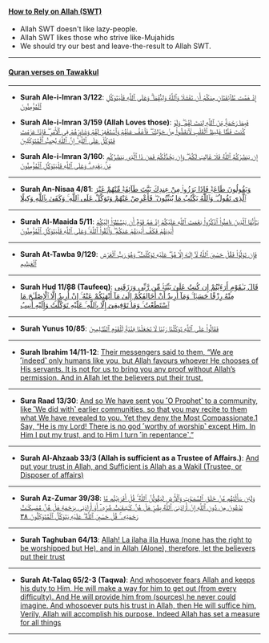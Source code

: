 #### [How to Rely on Allah (SWT)](https://www.youtube.com/shorts/RoGI9xMJJaI)
* Allah SWT doesn't like lazy-people.
* Allah SWT likes those who strive like-Mujahids
* We should try our best and leave-the-result to Allah SWT.

***

#### [Quran verses on Tawakkul](https://myislam.org/quran-verses/tawakkul/)

***

* __Surah Ale-i-Imran 3/122__: [إِذْ هَمَّت طَّآئِفَتَانِ مِنكُمْ أَن تَفْشَلَا وَٱللَّهُ وَلِيُّهُمَا ۗ وَعَلَى ٱللَّهِ فَلْيَتَوَكَّلِ ٱلْمُؤْمِنُونَ](https://quranwbw.com/3/122)

* __Surah Ale-i-Imran 3/159 (Allah Loves those)__: [فَبِمَا رَحْمَةٍۢ مِّنَ ٱللَّهِ لِنتَ لَهُمْ ۖ وَلَوْ كُنتَ فَظًّا غَلِيظَ ٱلْقَلْبِ لَٱنفَضُّوا۟ مِنْ حَوْلِكَ ۖ فَٱعْفُ عَنْهُمْ وَٱسْتَغْفِرْ لَهُمْ وَشَاوِرْهُمْ فِى ٱلْأَمْرِ ۖ فَإِذَا عَزَمْتَ فَتَوَكَّلْ عَلَى ٱللَّهِ ۚ إِنَّ ٱللَّهَ يُحِبُّ ٱلْمُتَوَكِّلِينَ](https://quranwbw.com/3/159)

* __Surah Ale-i-Imran 3/160__: [إِن يَنصُرْكُمُ ٱللَّهُ فَلَا غَالِبَ لَكُمْ ۖ وَإِن يَخْذُلْكُمْ فَمَن ذَا ٱلَّذِى يَنصُرُكُم مِّنۢ بَعْدِهِۦ ۗ وَعَلَى ٱللَّهِ فَلْيَتَوَكَّلِ ٱلْمُؤْمِنُونَ](https://quranwbw.com/3/160)

***

* __Surah An-Nisaa 4/81__: [وَيَقُولُونَ طَاعَةٌۭ فَإِذَا بَرَزُوا۟ مِنْ عِندِكَ بَيَّتَ طَآئِفَةٌۭ مِّنْهُمْ غَيْرَ ٱلَّذِى تَقُولُ ۖ وَٱللَّهُ يَكْتُبُ مَا يُبَيِّتُونَ ۖ فَأَعْرِضْ عَنْهُمْ وَتَوَكَّلْ عَلَى ٱللَّهِ ۚ وَكَفَىٰ بِٱللَّهِ وَكِيلًا](https://quranwbw.com/4/81)

***

* __Surah Al-Maaida 5/11__: [يَـٰٓأَيُّهَا ٱلَّذِينَ ءَامَنُوا۟ ٱذْكُرُوا۟ نِعْمَتَ ٱللَّهِ عَلَيْكُمْ إِذْ هَمَّ قَوْمٌ أَن يَبْسُطُوٓا۟ إِلَيْكُمْ أَيْدِيَهُمْ فَكَفَّ أَيْدِيَهُمْ عَنكُمْ ۖ وَٱتَّقُوا۟ ٱللَّهَ ۚ وَعَلَى ٱللَّهِ فَلْيَتَوَكَّلِ ٱلْمُؤْمِنُونَ](https://quranwbw.com/5/11)

***

* __Surah At-Tawba 9/129__: [فَإِن تَوَلَّوْا۟ فَقُلْ حَسْبِىَ ٱللَّهُ لَآ إِلَـٰهَ إِلَّا هُوَ ۖ عَلَيْهِ تَوَكَّلْتُ ۖ وَهُوَ رَبُّ ٱلْعَرْشِ ٱلْعَظِيمِ](https://quranwbw.com/9/129)

***

* __Surah Hud 11/88 (Taufeeq)__: [قَالَ يَـٰقَوْمِ أَرَءَيْتُمْ إِن كُنتُ عَلَىٰ بَيِّنَةٍۢ مِّن رَّبِّى وَرَزَقَنِى مِنْهُ رِزْقًا حَسَنًۭا ۚ وَمَآ أُرِيدُ أَنْ أُخَالِفَكُمْ إِلَىٰ مَآ أَنْهَىٰكُمْ عَنْهُ ۚ إِنْ أُرِيدُ إِلَّا ٱلْإِصْلَـٰحَ مَا ٱسْتَطَعْتُ ۚ وَمَا تَوْفِيقِىٓ إِلَّا بِٱللَّهِ ۚ عَلَيْهِ تَوَكَّلْتُ وَإِلَيْهِ أُنِيبُ](https://quranwbw.com/11/88)
  
***

* __Surah Yunus 10/85__: [فَقَالُوا۟ عَلَى ٱللَّهِ تَوَكَّلْنَا رَبَّنَا لَا تَجْعَلْنَا فِتْنَةًۭ لِّلْقَوْمِ ٱلظَّـٰلِمِينَ](https://quranwbw.com/10/85)

***

* __Surah Ibrahim 14/11-12__: [Their messengers said to them, “We are ˹indeed˺ only humans like you, but Allah favours whoever He chooses of His servants. It is not for us to bring you any proof without Allah’s permission. And in Allah let the believers put their trust.](https://quranwbw.com/14#11-12)

***

* __Sura Raad 13/30__: [And so We have sent you ˹O Prophet˺ to a community, like ˹We did with˺ earlier communities, so that you may recite to them what We have revealed to you. Yet they deny the Most Compassionate.1 Say, “He is my Lord! There is no god ˹worthy of worship˺ except Him. In Him I put my trust, and to Him I turn ˹in repentance˺.”](https://quranwbw.com/13/30)
  
***

* __Surah Al-Ahzaab 33/3 (Allah is sufficient as a Trustee of Affairs.)__: [And put your trust in Allah, and Sufficient is Allah as a Wakil (Trustee, or Disposer of affairs)](https://quranwbw.com/33#3)

***

* __Surah Az-Zumar 39/38__: [وَلَئِن سَأَلْتَهُم مَّنْ خَلَقَ ٱلسَّمَـٰوَٰتِ وَٱلْأَرْضَ لَيَقُولُنَّ ٱللَّهُ ۚ قُلْ أَفَرَءَيْتُم مَّا تَدْعُونَ مِن دُونِ ٱللَّهِ إِنْ أَرَادَنِىَ ٱللَّهُ بِضُرٍّ هَلْ هُنَّ كَـٰشِفَـٰتُ ضُرِّهِۦٓ أَوْ أَرَادَنِى بِرَحْمَةٍ هَلْ هُنَّ مُمْسِكَـٰتُ رَحْمَتِهِۦ ۚ قُلْ حَسْبِىَ ٱللَّهُ ۖ عَلَيْهِ يَتَوَكَّلُ ٱلْمُتَوَكِّلُونَ ٣٨](https://quranwbw.com/39/38)

***

* __Surah Taghuban 64/13__: [Allah! La ilaha illa Huwa (none has the right to be worshipped but He), and in Allah (Alone), therefore, let the believers put their trust](https://quranwbw.com/64#13)

***

* __Surah At-Talaq 65/2-3 (Taqwa)__: [And whosoever fears Allah and keeps his duty to Him, He will make a way for him to get out (from every difficulty). And He will provide him from (sources) he never could imagine. And whosoever puts his trust in Allah, then He will suffice him. Verily, Allah will accomplish his purpose. Indeed Allah has set a measure for all things](https://quranwbw.com/65#2-3)

*** 
